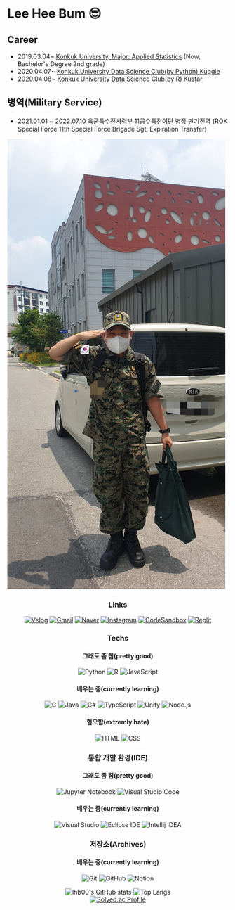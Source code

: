# Lee Hee Bum 😎

## Career
* 2019.03.04~ [Konkuk University, Major: Applied Statistics](https://stat.konkuk.ac.kr) (Now, Bachelor's Degree 2nd grade)
* 2020.04.07~ [Konkuk University Data Science Club(by Python) Kuggle](https://cafe.naver.com/kuggler)
* 2020.04.08~ [Konkuk University Data Science Club(by R) Kustar](https://cafe.naver.com/kustar20)

## 병역(Military Service)
* 2021.01.01 ~ 2022.07.10 육군특수전사령부 11공수특전여단 병장 만기전역
(ROK Special Force 11th Special Force Brigade Sgt. Expiration Transfer)

![discharge](./discharge.jpeg)

<div align = "center">

### Links
[![Velog](https://img.shields.io/badge/Velog-20C997.svg?&style=for-the-badge&logo=Velog&logoColor=white)](https://velog.io/@lhb00)
[![Gmail](https://img.shields.io/badge/Gmail-EA4335.svg?&style=for-the-badge&logo=Gmail&logoColor=white)](mailto:gmlqjawlsgur@gmail.com)
[![Naver](https://img.shields.io/badge/Naver-03C75A.svg?&style=for-the-badge&logo=Naver&logoColor=white)](mailto:gmlqjawlsgur@naver.com)
[![Instagram](https://img.shields.io/badge/Instagram-EE40F5.svg?&style=for-the-badge&logo=Instagram&logoColor=white)](https://www.instagram.com/lhb_for_developer/)
[![CodeSandbox](https://img.shields.io/badge/CodeSandBox-000000.svg?&style=for-the-badge&logo=CodeSandbox&logoColor=white)](https://codesandbox.io/u/lhb00)
[![Replit](https://img.shields.io/badge/Replit-667881.svg?&style=for-the-badge&logo=Replit&logoColor=white)](https://replit.com/@lhb00)

### Techs

#### 그래도 좀 침(pretty good)
![Python](https://img.shields.io/badge/Python-3776AB.svg?&style=for-the-badge&logo=Python&logoColor=white)
![R](https://img.shields.io/badge/R-276DC3.svg?&style=for-the-badge&logo=R&logoColor=white)
![JavaScript](https://img.shields.io/badge/JavaScript-F7DF12.svg?&style=for-the-badge&logo=JavaScript&logoColor=white)

#### 배우는 중(currently learning)
![C](https://img.shields.io/badge/C-A8B9CC.svg?&style=for-the-badge&logo=C&logoColor=white)
![Java](https://img.shields.io/badge/Java-007396.svg?&style=for-the-badge&logo=Java&logoColor=white)
![C#](https://img.shields.io/badge/C%23-239120.svg?&style=for-the-badge&logo=Csharp&logoColor=white)
![TypeScript](https://img.shields.io/badge/TypeScript-3178C6.svg?&style=for-the-badge&logo=TypeScript&logoColor=white)
![Unity](https://img.shields.io/badge/Unity-FFFFFF.svg?&style=for-the-badge&logo=Unity&logoColor=black)
![Node.js](https://img.shields.io/badge/Node.js-339933.svg?&style=for-the-badge&logo=Node.js&logoColor=white)

#### 혐오함(extremly hate)
![HTML](https://img.shields.io/badge/HTML-E34F26.svg?&style=for-the-badge&logo=HTML5&logoColor=white)
![CSS](https://img.shields.io/badge/CSS-1572B6.svg?&style=for-the-badge&logo=CSS3&logoColor=white)

### 통합 개발 환경(IDE)

#### 그래도 좀 침(pretty good)
![Jupyter Notebook](https://img.shields.io/badge/Jupyter%20Notebook-F37626.svg?&style=for-the-badge&logo=Jupyter&logoColor=white)
![Visual Studio Code](https://img.shields.io/badge/Visual%20Studio%20Code-007ACC.svg?&style=for-the-badge&logo=Visual%20Studio%20Code&logoColor=white)

#### 배우는 중(currently learning)
![Visual Studio](https://img.shields.io/badge/Visual%20Studio-5C2D91.svg?&style=for-the-badge&logo=Visual%20Studio&logoColor=white)
![Eclipse IDE](https://img.shields.io/badge/Eclipse%20IDE-2C2255.svg?&style=for-the-badge&logo=Eclipse%20IDE&logoColor=white)
![Intellij IDEA](https://img.shields.io/badge/Intellij%20IDEA-000000.svg?&style=for-the-badge&logo=Intellij%20IDEA&logoColor=white)

### 저장소(Archives)

#### 배우는 중(currently learning)
![Git](https://img.shields.io/badge/Git-F05032.svg?&style=for-the-badge&logo=Git&logoColor=white)
![GitHub](https://img.shields.io/badge/GitHub-181717.svg?&style=for-the-badge&logo=GitHub&logoColor=white)
![Notion](https://img.shields.io/badge/Notion-181717.svg?&style=for-the-badge&logo=Notion&logoColor=white)

![lhb00's GitHub stats](https://github-readme-stats.vercel.app/api?username=lhb00&show_icons=true&theme=dark)
![Top Langs](https://github-readme-stats.vercel.app/api/top-langs/?username=lhb00&layout=compact&theme=dark)
</br>
[![Solved.ac Profile](http://mazassumnida.wtf/api/v2/generate_badge?boj=lhb000)](https://solved.ac/lhb000/)
</div>

